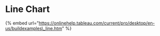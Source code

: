 # Line Chart

{% embed url="https://onlinehelp.tableau.com/current/pro/desktop/en-us/buildexamples\_line.htm" %}


